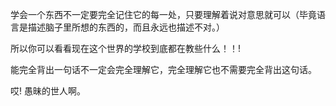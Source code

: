 学会一个东西不一定要完全记住它的每一处，只要理解着说对意思就可以（毕竟语言是描述脑子里所想的东西的，而且永远也描述不对。）

所以你可以看看现在这个世界的学校到底都在教些什么！！!

能完全背出一句话不一定会完全理解它，完全理解它也不需要完全背出这句话。

哎! 愚昧的世人啊。
